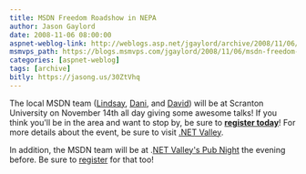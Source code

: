 ```yaml
---
title: MSDN Freedom Roadshow in NEPA
author: Jason Gaylord
date: 2008-11-06 08:00:00
aspnet-weblog-link: http://weblogs.asp.net/jgaylord/archive/2008/11/06/msdn-freedom-roadshow-in-nepa.aspx
msmvps_path: https://blogs.msmvps.com/jgaylord/2008/11/06/msdn-freedom-roadshow-in-nepa/
categories: [aspnet-weblog]
tags: [archive]
bitly: https://jasong.us/30ZtVhq
---
```


The local MSDN team ([Lindsay](http://blogs.msdn.com/lindsay/), [Dani](http://www.smallandmighty.net/), and [David](http://blogs.msdn.com/Beaudreaux/)) will be at Scranton University on November 14th all day giving some awesome talks! If you think you'll be in the area and want to stop by, be sure to [**register today**](https://msevents.microsoft.com/CUI/EventDetail.aspx?EventID=1032392849&culture=en-US)! For more details about the event, be sure to visit [.NET Valley](http://dotnetvalley.com/news/articles/article103.aspx).

In addition, the MSDN team will be at .[NET Valley's Pub Night](http://dotnetvalley.com/events/eventdetails.aspx?eventid=67) the evening before. Be sure to [register](http://dotnetvalley.com/events/eventdetails.aspx?eventid=67) for that too!